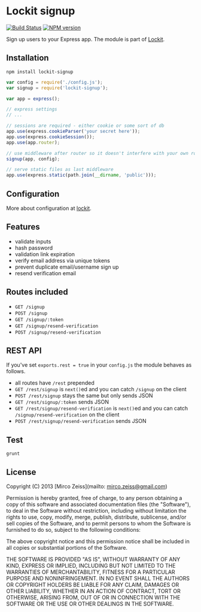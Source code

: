 # Lockit signup

[![Build Status](https://travis-ci.org/zeMirco/lockit-signup.png?branch=master)](https://travis-ci.org/zeMirco/lockit-signup) [![NPM version](https://badge.fury.io/js/lockit-signup.png)](http://badge.fury.io/js/lockit-signup)

Sign up users to your Express app. The module is part of [Lockit](https://github.com/zeMirco/lockit).

## Installation

`npm install lockit-signup`

```js
var config = require('./config.js');
var signup = require('lockit-signup');

var app = express();

// express settings
// ...

// sessions are required - either cookie or some sort of db
app.use(express.cookieParser('your secret here'));
app.use(express.cookieSession());
app.use(app.router);

// use middleware after router so it doesn't interfere with your own routes
signup(app, config);

// serve static files as last middleware
app.use(express.static(path.join(__dirname, 'public')));
```

## Configuration

More about configuration at [lockit](https://github.com/zeMirco/lockit).

## Features

 - validate inputs
 - hash password
 - validation link expiration
 - verify email address via unique tokens
 - prevent duplicate email/username sign up
 - resend verification email

## Routes included

 - `GET /signup`
 - `POST /signup`
 - `GET /signup/:token`
 - `GET /signup/resend-verification`
 - `POST /signup/resend-verification`
 
## REST API

If you've set `exports.rest = true` in your `config.js` the module behaves as follows.

 - all routes have `/rest` prepended
 - `GET /rest/signup` is `next()`ed and you can catch `/signup` on the client
 - `POST /rest/signup` stays the same but only sends JSON
 - `GET /rest/signup/:token` sends JSON
 - `GET /rest/signup/resend-verification` is `next()`ed and you can catch `/signup/resend-verification` on the client
 - `POST /rest/signup/resend-verification` sends JSON
 
## Test

`grunt`

## License

Copyright (C) 2013 [Mirco Zeiss](mailto: mirco.zeiss@gmail.com)

Permission is hereby granted, free of charge, to any person obtaining a copy of this software and associated documentation files (the "Software"), to deal in the Software without restriction, including without limitation the rights to use, copy, modify, merge, publish, distribute, sublicense, and/or sell copies of the Software, and to permit persons to whom the Software is furnished to do so, subject to the following conditions:

The above copyright notice and this permission notice shall be included in all copies or substantial portions of the Software.

THE SOFTWARE IS PROVIDED "AS IS", WITHOUT WARRANTY OF ANY KIND, EXPRESS OR IMPLIED, INCLUDING BUT NOT LIMITED TO THE WARRANTIES OF MERCHANTABILITY, FITNESS FOR A PARTICULAR PURPOSE AND NONINFRINGEMENT. IN NO EVENT SHALL THE AUTHORS OR COPYRIGHT HOLDERS BE LIABLE FOR ANY CLAIM, DAMAGES OR OTHER LIABILITY, WHETHER IN AN ACTION OF CONTRACT, TORT OR OTHERWISE, ARISING FROM, OUT OF OR IN CONNECTION WITH THE SOFTWARE OR THE USE OR OTHER DEALINGS IN THE SOFTWARE.
